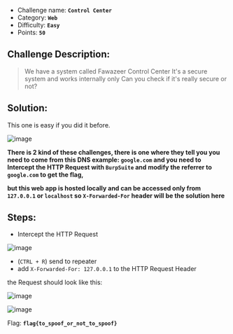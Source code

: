 - Challenge name: **`Control Center`**
- Category: **`Web`**
- Difficulty: **`Easy`**
- Points: **`50`**

## Challenge Description:
> We have a system called Fawazeer Control Center
It's a secure system and works internally only
Can you check if it's really secure or not?


## Solution: 
This one is easy if you did it before.

![image](https://user-images.githubusercontent.com/33517160/115729975-8d863b00-a38e-11eb-90d1-a6a225d3be71.png)

**There is 2 kind of these challenges, there is one where they tell you you need to come from
this DNS example: `google.com` and you need to Intercept the HTTP Request with `BurpSuite` and modify the
referrer to `google.com` to get the flag,**

**but this web app is hosted locally and can be
accessed only from `127.0.0.1` or `localhost`
so `X-Forwarded-For` header will be the solution here**

## Steps:
- Intercept the HTTP Request

![image](https://user-images.githubusercontent.com/33517160/115741072-16ee3b00-a398-11eb-8f22-d2c29946d703.png)

- (`CTRL + R`) send to repeater
- add `X-Forwarded-For: 127.0.0.1` to the HTTP Request Header

the Request should look like this:

![image](https://user-images.githubusercontent.com/33517160/115741605-94b24680-a398-11eb-9cb1-4f03b1a62232.png)

![image](https://user-images.githubusercontent.com/33517160/115741876-cfb47a00-a398-11eb-8c0c-6a1fec44c23d.png)

Flag: **`flag{to_spoof_or_not_to_spoof}`**
